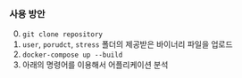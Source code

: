 ### 사용 방안

0. `git clone repository`
1. `user`, `porudct`, `stress` 폴더의 제공받은 바이너리 파일을 업로드
2. `docker-compose up --build`
3. 아래의 명령어를 이용해서 어플리케이션 분석